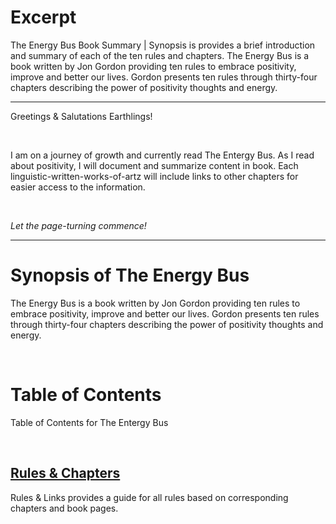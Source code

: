 # Excerpt 

The Energy Bus Book Summary | Synopsis is provides a brief introduction and summary of each of the ten rules and chapters. The Energy Bus is a book written by Jon Gordon providing ten rules to embrace positivity, improve and better our lives. Gordon presents ten rules through thirty-four chapters describing the power of positivity thoughts and energy.  

---

Greetings & Salutations Earthlings! 

<br/> 

I am on a journey of growth and currently read The Entergy Bus. As I read about positivity, I will document  and summarize content in book. Each linguistic-written-works-of-artz will include links to other chapters for easier access to the information.  

<br/> 

*Let the page-turning commence!* 

---

# Synopsis of The Energy Bus 
The Energy Bus is a book written by Jon Gordon providing ten rules to embrace positivity, improve and better our lives. Gordon presents ten rules through thirty-four chapters describing the power of positivity thoughts and energy. 

<br/> 

 
# Table of Contents 
Table of Contents for The Entergy Bus 

<br/> 



## [Rules & Chapters]() 
Rules & Links provides a guide for all rules based on corresponding chapters and book pages. 

<br/> 
